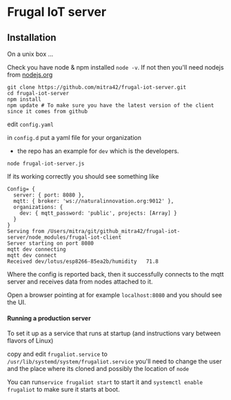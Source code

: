 # Frugal IoT server

## Installation

On a unix box ... 

Check you have node & npm installed `node -v`.
If not then you'll need nodejs from [nodejs.org](https://nodejs.org)

```
git clone https://github.com/mitra42/frugal-iot-server.git
cd frugal-iot-server
npm install
npm update # To make sure you have the latest version of the client since it comes from github
```
edit `config.yaml`

in `config.d` put a yaml file for your organization 
- the repo has an example for `dev` which is the developers. 
```
node frugal-iot-server.js
```
If its working correctly you should see something like
```
Config= {
  server: { port: 8080 },
  mqtt: { broker: 'ws://naturalinnovation.org:9012' },
  organizations: { 
    dev: { mqtt_password: 'public', projects: [Array] } 
  }
}
Serving from /Users/mitra/git/github_mitra42/frugal-iot-server/node_modules/frugal-iot-client
Server starting on port 8080
mqtt dev connecting
mqtt dev connect
Received dev/lotus/esp8266-85ea2b/humidity   71.8
```
Where the config is reported back, 
then it successfully connects to the mqtt server
and receives data from nodes attached to it. 

Open a browser pointing at for example `localhost:8080` and you should see the UI.

#### Running a production server
To set it up as a service that runs at startup (and instructions vary between flavors of Linux)

copy and edit `frugaliot.service` to `/usr/lib/systemd/system/frugaliot.service` 
you'll need to change the user and the place where its cloned and possibly the location of `node`

You can run`service frugaliot start` to start it
and `systemctl enable frugaliot` to make sure it starts at boot. 
